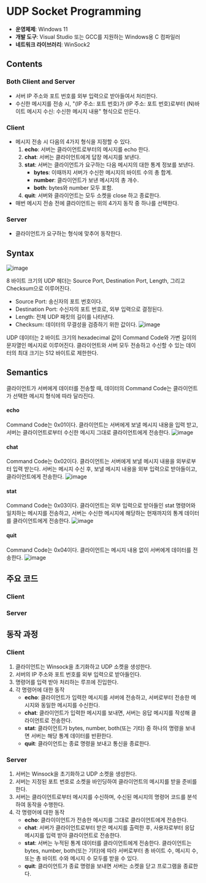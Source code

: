 # UDP Socket Programming
* **운영체제**: Windows 11
* **개발 도구**: Visual Studio 또는 GCC를 지원하는 Windows용 C 컴파일러
* **네트워크 라이브러리**: WinSock2
## Contents
### Both Client and Server
- 서버 IP 주소와 포트 번호를 외부 입력으로 받아들여서 처리한다.
- 수신한 메시지를 전송 시, "(IP 주소: 포트 번호)가 (IP 주소: 포트 번호)로부터 (N)바이트 메시지 수신: 수신한 메시지 내용" 형식으로 만든다.
### Client
- 메시지 전송 시 다음의 4가지 형식을 지정할 수 있다.
  1. **echo**: 서버는 클라이언트로부터의 메시지를 echo 한다.
  2. **chat**: 서버는 클라이언트에게 답장 메시지를 보낸다.
  3. **stat**: 서버는 클라이언트가 요구하는 다음 메시지의 대한 통계 정보를 보낸다.
     - **bytes**: 이때까지 서버가 수신한 메시지의 바이트 수의 총 합계.
     - **number**: 클라이언트가 보낸 메시지의 총 개수.
     - **both**: bytes와 number 모두 포함.
  4. **quit**: 서버와 클라이언트는 모두 소켓을 close 하고 종료한다.
- 매번 메시지 전송 전에 클라이언트는 위의 4가지 동작 중 하나를 선택한다.
### Server
- 클라이언트가 요구하는 형식에 맞추어 동작한다.
## Syntax
![image](https://github.com/user-attachments/assets/e26a4dce-78fd-47cc-b97e-189da8d35b8e)

8 바이트 크기의 UDP 헤더는 Source Port, Destination Port, Length, 그리고 Checksum으로 이루어진다.
- Source Port: 송신자의 포트 번호이다.
- Destination Port: 수신자의 포트 번호로, 외부 입력으로 결정된다.
- Length: 전체 UDP 패킷의 길이를 나타낸다.
- Checksum: 데이터의 무결성을 검증하기 위한 값이다.
![image](https://github.com/user-attachments/assets/33ead910-568f-4ee8-a667-c784f60246cf)

UDP 데이터는 2 바이트 크기의 hexadecimal 값이 Command Code와 가변 길이의 문자열인 메시지로 이루어진다. 클라이언트와 서버 모두 전송하고 수신할 수 있는 데이터의 최대 크기는 512 바이트로 제한한다.
## Semantics
클라이언트가 서버에게 데이터를 전송할 때, 데이터의 Command Code는 클라이언트가 선택한 메시지 형식에 따라 달라진다. 
#### echo
Command Code는 0x01이다. 클라이언트는 서버에게 보낼 메시지 내용을 입력 받고, 서버는 클라이언트로부터 수신한 메시지 그대로 클라이언트에게 전송한다.
![image](https://github.com/user-attachments/assets/2d1dc692-d48f-43f2-89e5-6811354d33cd)

#### chat
Command Code는 0x02이다. 클라이언트는 서버에게 보낼 메시지 내용을 외부로부터 입력 받는다. 서버는 메시지 수신 후, 보낼 메시지 내용을 외부 입력으로 받아들이고, 클라이언트에게 전송한다.
![image](https://github.com/user-attachments/assets/49356d7c-54db-46d3-bf3b-04f2dba2a9d8)

#### stat
Command Code는 0x03이다. 클라이언트는 외부 입력으로 받아들인 stat 명령어와 일치하는 메시지를 전송하고, 서버는 수신한 메시지에 해당하는 현재까지의 통계 데이터를 클라이언트에게 전송한다. 
![image](https://github.com/user-attachments/assets/c9c3a5b7-82af-4ddf-af20-840a10491fda)

#### quit
Command Code는 0x04이다. 클라이언트는 메시지 내용 없이 서버에게 데이터를 전송한다.
![image](https://github.com/user-attachments/assets/7f508c6f-ca0c-49bb-b8e9-d3296084f98b)

## 주요 코드
### Client

### Server

## 동작 과정
### Client
1. 클라이언트는 Winsock을 초기화하고 UDP 소켓을 생성한다.
2. 서버의 IP 주소와 포트 번호를 외부 입력으로 받아들인다.
3. 명령어를 입력 받아 처리하는 루프에 진입한다.
4. 각 명령어에 대한 동작
    * **echo**: 클라이언트가 입력한 메시지를 서버에 전송하고, 서버로부터 전송한 메시지와 동일한 메시지를 수신한다.
    * **chat**: 클라이언트가 입력한 메시지를 보내면, 서버는 응답 메시지를 작성해 클라이언트로 전송한다.
    * **stat**: 클라이언트가 bytes, number, both(또는 기타) 중 하나의 명령을 보내면 서버는 해당 통계 데이터를 반환한다.
    * **quit**: 클라이언트는 종료 명령을 보내고 통신을 종료한다.
### Server
1. 서버는 Winsock을 초기화하고 UDP 소켓을 생성한다.
2. 서버는 지정된 포트 번호로 소켓을 바인딩하여 클라이언트의 메시지를 받을 준비를 한다.
3. 서버는 클라이언트로부터 메시지를 수신하며, 수신된 메시지의 명령어 코드를 분석하여 동작을 수행한다.
4. 각 명령어에 대한 동작
     * **echo**: 클라이이언트가 전송한 메시지를 그대로 클라이언트에게 전송한다.
     * **chat**: 서버가 클라이언트로부터 받은 메시지를 출력한 후, 사용자로부터 응답 메시지를 입력 받아 클라이언트로 전송한다.
     * **stat**: 서버는 누적된 통계 데이터를 클라이언트에게 전송한다. 클라이언트는 bytes, number, both(또는 기타)에 따라 서버로부터 총 바이트 수, 메시지 수, 또는 총 바이트 수와 메시지 수 모두를 받을 수 있다.
     * **quit**: 클라이언트가 종료 명령을 보내면 서버는 소켓을 닫고 프로그램을 종료한다.
